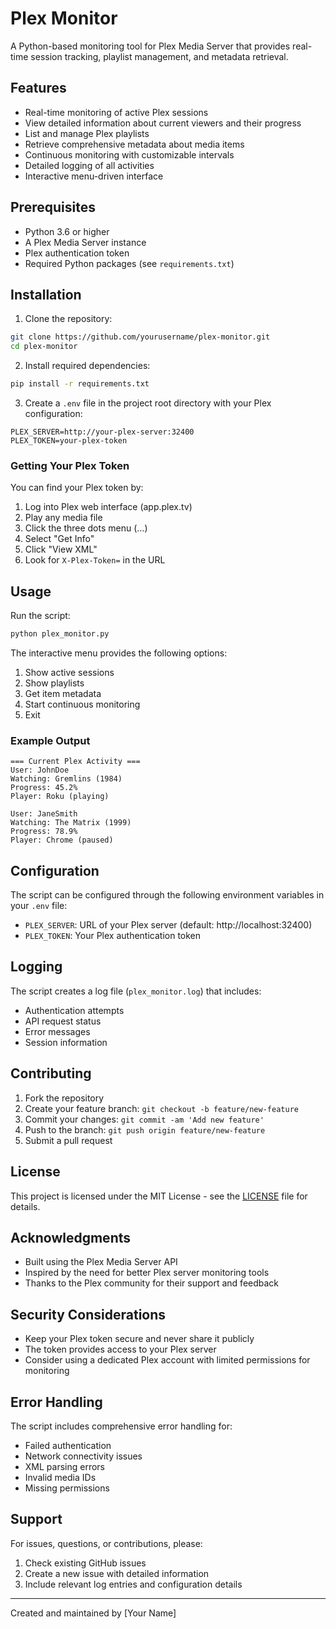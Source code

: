 # Plex Monitor

A Python-based monitoring tool for Plex Media Server that provides real-time session tracking, playlist management, and metadata retrieval.

## Features

- Real-time monitoring of active Plex sessions
- View detailed information about current viewers and their progress
- List and manage Plex playlists
- Retrieve comprehensive metadata about media items
- Continuous monitoring with customizable intervals
- Detailed logging of all activities
- Interactive menu-driven interface

## Prerequisites

- Python 3.6 or higher
- A Plex Media Server instance
- Plex authentication token
- Required Python packages (see `requirements.txt`)

## Installation

1. Clone the repository:
```bash
git clone https://github.com/yourusername/plex-monitor.git
cd plex-monitor
```

2. Install required dependencies:
```bash
pip install -r requirements.txt
```

3. Create a `.env` file in the project root directory with your Plex configuration:
```env
PLEX_SERVER=http://your-plex-server:32400
PLEX_TOKEN=your-plex-token
```

### Getting Your Plex Token

You can find your Plex token by:
1. Log into Plex web interface (app.plex.tv)
2. Play any media file
3. Click the three dots menu (...)
4. Select "Get Info"
5. Click "View XML"
6. Look for `X-Plex-Token=` in the URL

## Usage

Run the script:
```bash
python plex_monitor.py
```

The interactive menu provides the following options:
1. Show active sessions
2. Show playlists
3. Get item metadata
4. Start continuous monitoring
5. Exit

### Example Output

```
=== Current Plex Activity ===
User: JohnDoe
Watching: Gremlins (1984)
Progress: 45.2%
Player: Roku (playing)

User: JaneSmith
Watching: The Matrix (1999)
Progress: 78.9%
Player: Chrome (paused)
```

## Configuration

The script can be configured through the following environment variables in your `.env` file:
- `PLEX_SERVER`: URL of your Plex server (default: http://localhost:32400)
- `PLEX_TOKEN`: Your Plex authentication token

## Logging

The script creates a log file (`plex_monitor.log`) that includes:
- Authentication attempts
- API request status
- Error messages
- Session information

## Contributing

1. Fork the repository
2. Create your feature branch: `git checkout -b feature/new-feature`
3. Commit your changes: `git commit -am 'Add new feature'`
4. Push to the branch: `git push origin feature/new-feature`
5. Submit a pull request

## License

This project is licensed under the MIT License - see the [LICENSE](LICENSE) file for details.

## Acknowledgments

- Built using the Plex Media Server API
- Inspired by the need for better Plex server monitoring tools
- Thanks to the Plex community for their support and feedback

## Security Considerations

- Keep your Plex token secure and never share it publicly
- The token provides access to your Plex server
- Consider using a dedicated Plex account with limited permissions for monitoring

## Error Handling

The script includes comprehensive error handling for:
- Failed authentication
- Network connectivity issues
- XML parsing errors
- Invalid media IDs
- Missing permissions

## Support

For issues, questions, or contributions, please:
1. Check existing GitHub issues
2. Create a new issue with detailed information
3. Include relevant log entries and configuration details

---
Created and maintained by [Your Name]